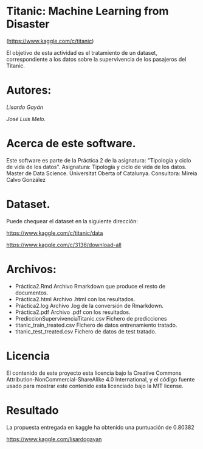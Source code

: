 # Titanic: Machine Learning from Disaster

(https://www.kaggle.com/c/titanic)

 

El objetivo de esta actividad es el tratamiento de un dataset, correspondiente a los datos sobre la supervivencia de los pasajeros del Titanic.

# Autores:

_Lisardo Gayán_

_José Luis Melo._

# Acerca de este software.

Este software es parte de la Práctica 2 de la asignatura: "Tipología y ciclo de vida de los datos". 
Asignatura: Tipología y ciclo de vida de los datos. 
Master de Data Science. 
Universitat Oberta of Catalunya. 
Consultora: Mireia Calvo González 
 

# Dataset.

Puede chequear el dataset en la siguiente dirección:

https://www.kaggle.com/c/titanic/data

https://www.kaggle.com/c/3136/download-all

# Archivos:

- Práctica2.Rmd     Archivo Rmarkdown que produce el resto de documentos.
- Práctica2.html    Archivo .html con los resultados.
- Práctica2.log     Archivo .log de la conversión de Rmarkdown.
- Práctica2.pdf     Archivo .pdf con los resultados.
- PrediccionSupervivenciaTitanic.csv  Fichero de predicciones
- titanic_train_treated.csv           Fichero de datos entrenamiento tratado.
- titanic_test_treated.csv            Fichero de datos de test tratado.


# Licencia

El contenido de este proyecto esta licencia bajo la Creative Commons Attribution-NonCommercial-ShareAlike 4.0 International, y el código fuente usado para mostrar este contenido esta licenciado bajo la MIT license.

 
# Resultado

La propuesta entregada en kaggle ha obtenido una puntuación de 0.80382 

https://www.kaggle.com/lisardogayan


 
